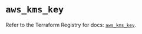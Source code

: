 # `aws_kms_key`

Refer to the Terraform Registry for docs: [`aws_kms_key`](https://registry.terraform.io/providers/hashicorp/aws/6.12.0/docs/resources/kms_key).
